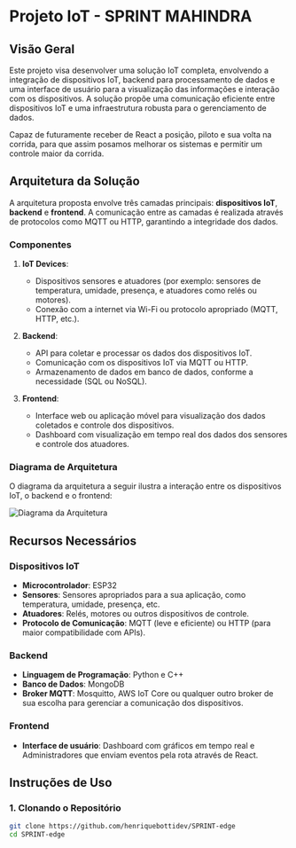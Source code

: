 # Projeto IoT - SPRINT MAHINDRA 

## Visão Geral

Este projeto visa desenvolver uma solução IoT completa, envolvendo a integração de dispositivos IoT, backend para processamento de dados e uma interface de usuário para a visualização das informações e interação com os dispositivos. A solução propõe uma comunicação eficiente entre dispositivos IoT e uma infraestrutura robusta para o gerenciamento de dados.

Capaz de futuramente receber de React a posição, piloto e sua volta na corrida, para que assim posamos melhorar os sistemas e permitir um controle maior da corrida.

## Arquitetura da Solução

A arquitetura proposta envolve três camadas principais: **dispositivos IoT**, **backend** e **frontend**. A comunicação entre as camadas é realizada através de protocolos como MQTT ou HTTP, garantindo a integridade dos dados.

### Componentes

1. **IoT Devices**:
   - Dispositivos sensores e atuadores (por exemplo: sensores de temperatura, umidade, presença, e atuadores como relés ou motores).
   - Conexão com a internet via Wi-Fi ou protocolo apropriado (MQTT, HTTP, etc.).

2. **Backend**:
   - API para coletar e processar os dados dos dispositivos IoT.
   - Comunicação com os dispositivos IoT via MQTT ou HTTP.
   - Armazenamento de dados em banco de dados, conforme a necessidade (SQL ou NoSQL).

3. **Frontend**:
   - Interface web ou aplicação móvel para visualização dos dados coletados e controle dos dispositivos.
   - Dashboard com visualização em tempo real dos dados dos sensores e controle dos atuadores.

### Diagrama de Arquitetura

O diagrama da arquitetura a seguir ilustra a interação entre os dispositivos IoT, o backend e o frontend:

![Diagrama da Arquitetura](https://drive.google.com/file/d/1x6EWihbr-Syn5gd97AYBpSC94VDAW3eC/view?usp=sharing)



## Recursos Necessários

### Dispositivos IoT
- **Microcontrolador**: ESP32
- **Sensores**: Sensores apropriados para a sua aplicação, como temperatura, umidade, presença, etc.
- **Atuadores**: Relés, motores ou outros dispositivos de controle.
- **Protocolo de Comunicação**: MQTT (leve e eficiente) ou HTTP (para maior compatibilidade com APIs).

### Backend
- **Linguagem de Programação**: Python e C++
- **Banco de Dados**: MongoDB
- **Broker MQTT**: Mosquitto, AWS IoT Core ou qualquer outro broker de sua escolha para gerenciar a comunicação dos dispositivos.

### Frontend
- **Interface de usuário**: Dashboard com gráficos em tempo real e Administradores que enviam eventos pela rota através de React.

## Instruções de Uso

### 1. Clonando o Repositório

```bash
git clone https://github.com/henriquebottidev/SPRINT-edge
cd SPRINT-edge

